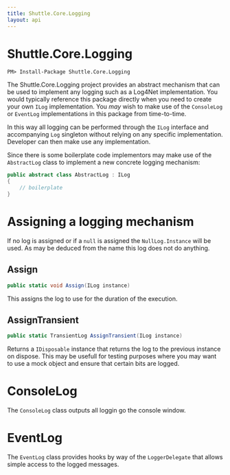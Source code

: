```yaml
---
title: Shuttle.Core.Logging
layout: api 
---
```

# Shuttle.Core.Logging

```
PM> Install-Package Shuttle.Core.Logging
```

The Shuttle.Core.Logging project provides an abstract mechanism that can be used to implement any logging such as a Log4Net implementation.  You would typically reference this package directly when you need to create your own `ILog` implementation.  You *may* wish to make use of the `ConsoleLog` or `EventLog` implementations in this package from time-to-time.

In this way all logging can be performed through the `ILog` interface and accompanying `Log` singleton without relying on any specific implementation.  Developer can then make use any implementation.

Since there is some boilerplate code implementors may make use of the `AbstractLog` class to implement a new concrete logging mechanism:

``` c#
public abstract class AbstractLog : ILog
{
    // boilerplate
}
```

# Assigning a logging mechanism

If no log is assigned or if a `null` is assigned the `NullLog.Instance` will be used.  As may be deduced from the name this log does not do anything.

## Assign

``` c#
public static void Assign(ILog instance)
```

This assigns the log to use for the duration of the execution.

## AssignTransient

``` c#
public static TransientLog AssignTransient(ILog instance)
```

Returns a `IDisposable` instance that returns the log to the previous instance on dispose.  This may be usefull for testing purposes where you may want to use a mock object and ensure that certain bits are logged.

# ConsoleLog

The `ConsoleLog` class outputs all loggin go the console window.

# EventLog

The `EventLog` class provides hooks by way of the `LoggerDelegate` that allows simple access to the logged messages.

